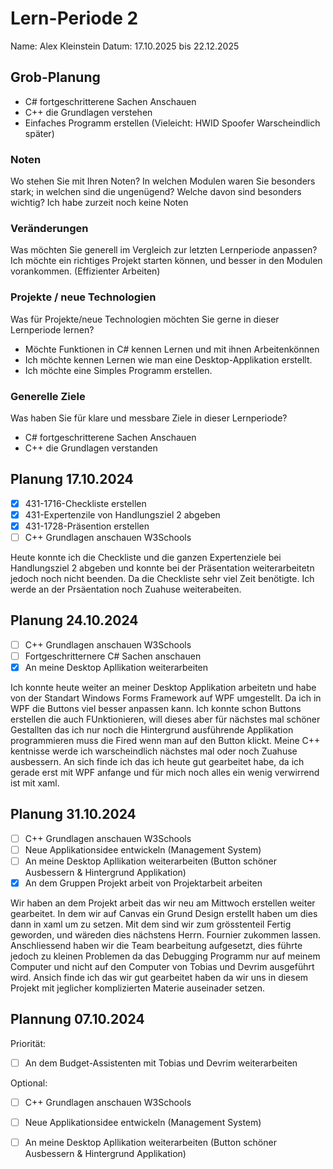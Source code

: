 # Lern-Periode 2
Name: Alex Kleinstein 
Datum: 17.10.2025 bis 22.12.2025

## Grob-Planung
- C# fortgeschritterene Sachen Anschauen
- C++ die Grundlagen verstehen
- Einfaches Programm erstellen (Vieleicht: HWID Spoofer Warscheindlich später)

### Noten
Wo stehen Sie mit Ihren Noten? In welchen Modulen waren Sie besonders stark; in welchen sind die ungenügend? Welche davon sind besonders wichtig?
Ich habe zurzeit noch keine Noten

### Veränderungen
Was möchten Sie generell im Vergleich zur letzten Lernperiode anpassen?
Ich  möchte ein richtiges Projekt starten können, und besser in den Modulen vorankommen. (Effizienter Arbeiten)

### Projekte / neue Technologien
Was für Projekte/neue Technologien möchten Sie gerne in dieser Lernperiode lernen?
- Möchte Funktionen in C# kennen Lernen und mit ihnen Arbeitenkönnen
- Ich möchte kennen Lernen wie man eine Desktop-Applikation erstellt.
- Ich möchte eine Simples Programm erstellen. 

### Generelle Ziele
Was haben Sie für klare und messbare Ziele in dieser Lernperiode?
- C# fortgeschritterene Sachen Anschauen
- C++ die Grundlagen verstanden


## Planung 17.10.2024
- [X] 431-1716-Checkliste erstellen 
- [X] 431-Expertenzile von Handlungsziel 2 abgeben
- [X] 431-1728-Präsention erstellen
- [ ] C++ Grundlagen anschauen W3Schools

Heute konnte ich die Checkliste und die ganzen Expertenziele bei Handlungsziel 2 abgeben und konnte bei der Präsentation weiterarbeitetn jedoch noch nicht beenden. Da die Checkliste sehr viel Zeit benötigte.
Ich werde an der Prsäentation noch Zuahuse weiterabeiten.

## Planung 24.10.2024
- [ ] C++ Grundlagen anschauen W3Schools
- [ ] Fortgeschritternere C# Sachen anschauen
- [X] An meine Desktop Apllikation weiterarbeiten

Ich konnte heute weiter an meiner Desktop Applikation arbeitetn und habe von der Standart Windows Forms Framework auf WPF umgestellt. Da ich in WPF die Buttons viel besser anpassen kann. Ich konnte schon Buttons erstellen die auch FUnktionieren, will dieses aber für nächstes mal schöner Gestallten das ich nur noch die Hintergrund ausführende Applikation programmieren muss die Fired wenn man auf den Button klickt. Meine C++ kentnisse werde ich warscheindlich nächstes mal oder noch Zuahuse ausbessern. An sich finde ich das ich heute gut gearbeitet habe, da ich gerade erst mit WPF anfange und für mich noch alles ein wenig verwirrend ist mit xaml.

## Planung 31.10.2024
- [ ] C++ Grundlagen anschauen W3Schools
- [ ] Neue Applikationsidee entwickeln (Management System)
- [ ] An meine Desktop Apllikation weiterarbeiten (Button schöner Ausbessern & Hintergrund Applikation)
- [X] An dem Gruppen Projekt arbeit von Projektarbeit arbeiten

Wir haben an dem Projekt arbeit das wir neu am Mittwoch erstellen weiter gearbeitet. In dem wir auf Canvas ein Grund Design erstellt haben um dies dann in xaml um zu setzen. Mit dem sind wir zum grösstenteil Fertig geworden, und wäreden dies nächstens Herrn. Fournier zukommen lassen. Anschliessend haben wir die Team bearbeitung aufgesetzt, dies führte jedoch zu kleinen Problemen da das Debugging Programm nur auf meinem Computer und nicht auf den Computer von Tobias und Devrim ausgeführt wird. Ansich finde ich das wir gut gearbeitet haben da wir uns in diesem Projekt mit jeglicher komplizierten Materie auseinader setzen.

## Plannung 07.10.2024
Priorität:
- [ ] An dem Budget-Assistenten mit Tobias und Devrim weiterarbeiten

Optional:
- [ ] C++ Grundlagen anschauen W3Schools
- [ ] Neue Applikationsidee entwickeln (Management System)
- [ ] An meine Desktop Apllikation weiterarbeiten (Button schöner Ausbessern & Hintergrund Applikation)
  